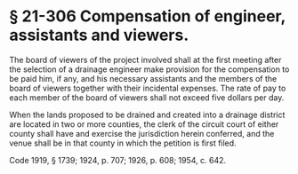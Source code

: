 # § 21-306 Compensation of engineer, assistants and viewers.

<p>The board of viewers of the project involved shall at the first meeting after the selection of a drainage engineer make provision for the compensation to be paid him, if any, and his necessary assistants and the members of the board of viewers together with their incidental expenses. The rate of pay to each member of the board of viewers shall not exceed five dollars per day.</p><p>When the lands proposed to be drained and created into a drainage district are located in two or more counties, the clerk of the circuit court of either county shall have and exercise the jurisdiction herein conferred, and the venue shall be in that county in which the petition is first filed.</p><p>Code 1919, § 1739; 1924, p. 707; 1926, p. 608; 1954, c. 642.</p>